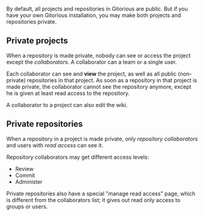 By default, all projects and repositories in Gitorious are public. But if you have your own Gitorious installation, you may make both projects and repositories private.


## Private projects
When a repository is made private, nobody can see or access the project except the _collaborators_.
A collaborator can a team or a single user.

Each collaborator can see and **view** the project, as well as all public (non-private) repositories in that project. As soon as a repository in that project is made private, the collaborator cannot see the repository anymore, except he is given at least read access to the repository.

A collaborator to a project can also edit the wiki.


## Private repositories
When a repository in a project is made private, only _repository collaborators_ and users with _read access_ can see it.

Repository collaborators may get different access levels:
- Review
- Commit
- Administer

Private repositories also have a special "manage read access" page, which is different from the collaborators list; it gives out read only access to groups or users.
